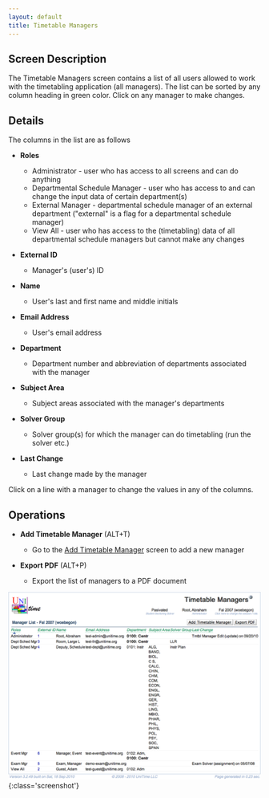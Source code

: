 ```yaml
---
layout: default
title: Timetable Managers
---
```



## Screen Description


 The Timetable Managers screen contains a list of all users allowed to work with the timetabling application (all managers). The list can be sorted by any column heading in green color. Click on any manager to make changes.

## Details


 The columns in the list are as follows

* **Roles**
	* Administrator - user who has access to all screens and can do anything
	* Departmental Schedule Manager - user who has access to and can change the input data of certain department(s)
	* External Manager - departmental schedule manager of an external department ("external" is a flag for a departmental schedule manager)
	* View All - user who has access to the (timetabling) data of all departmental schedule managers but cannot make any changes

* **External ID**
	* Manager's (user's) ID

* **Name**
	* User's last and first name and middle initials

* **Email Address**
	* User's email address

* **Department**
	* Department number and abbreviation of departments associated with the manager

* **Subject Area**
	* Subject areas associated with the manager's departments

* **Solver Group**
	* Solver group(s) for which the manager can do timetabling (run the solver etc.)

* **Last Change**
	* Last change made by the manager


 Click on a line with a manager to change the values in any of the columns.

## Operations

* **Add Timetable Manager** (ALT+T)
	* Go to the [Add Timetable Manager](add-timetable-manager) screen to add a new manager

* **Export PDF** (ALT+P)
	* Export the list of managers to a PDF document


![Timetable Managers](images/timetable-managers-1.png){:class='screenshot'}
